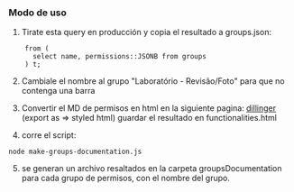 ### Modo de uso

1. Tirate esta query en producción y copia el resultado a groups.json:

```select array_to_json(array_agg(row_to_json(t)))
    from (
      select name, permissions::JSONB from groups
    ) t;
```

2. Cambiale el nombre al grupo "Laboratório - Revisão/Foto" para que no contenga una barra

3. Convertir el MD de permisos en html en la siguiente pagina:
[dillinger](http://dillinger.io/)
(export as => styled html)
guardar el resultado en functionalities.html


4. corre el script:

```node make-groups-documentation.js```


5. se generan un archivo resaltados en la carpeta groupsDocumentation para cada grupo de permisos, con el nombre del grupo.
